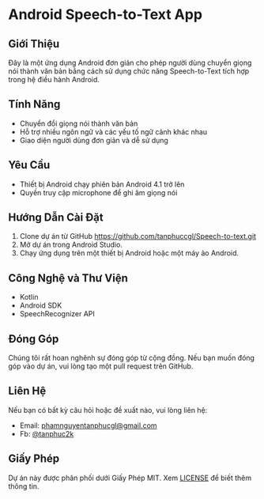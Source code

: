 # Android Speech-to-Text App

## Giới Thiệu
Đây là một ứng dụng Android đơn giản cho phép người dùng chuyển giọng nói thành văn bản bằng cách sử dụng chức năng Speech-to-Text tích hợp trong hệ điều hành Android.

## Tính Năng
- Chuyển đổi giọng nói thành văn bản
- Hỗ trợ nhiều ngôn ngữ và các yếu tố ngữ cảnh khác nhau
- Giao diện người dùng đơn giản và dễ sử dụng

## Yêu Cầu
- Thiết bị Android chạy phiên bản Android 4.1 trở lên
- Quyền truy cập microphone để ghi âm giọng nói

## Hướng Dẫn Cài Đặt
1. Clone dự án từ GitHub
https://github.com/tanphuccgl/Speech-to-text.git
2. Mở dự án trong Android Studio.
3. Chạy ứng dụng trên một thiết bị Android hoặc một máy ảo Android.

## Công Nghệ và Thư Viện
- Kotlin
- Android SDK
- SpeechRecognizer API

## Đóng Góp
Chúng tôi rất hoan nghênh sự đóng góp từ cộng đồng. Nếu bạn muốn đóng góp vào dự án, vui lòng tạo một pull request trên GitHub.

## Liên Hệ
Nếu bạn có bất kỳ câu hỏi hoặc đề xuất nào, vui lòng liên hệ:
- Email: phamnguyentanphucgl@gmail.com
- Fb: [@tanphuc2k](https://www.facebook.com/tanphuc2k)

## Giấy Phép
Dự án này được phân phối dưới Giấy Phép MIT. Xem [LICENSE](LICENSE) để biết thêm thông tin.
